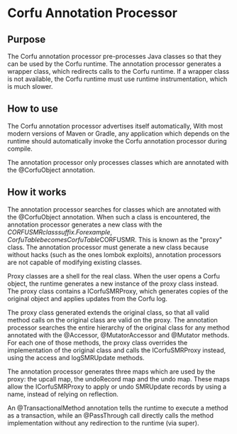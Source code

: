 # Corfu Annotation Processor

## Purpose

The Corfu annotation processor pre-processes Java classes so
that they can be used by the Corfu runtime. The annotation
processor generates a wrapper class, which redirects calls
to the Corfu runtime. If a wrapper class is not available,
the Corfu runtime must use runtime instrumentation, which
is much slower.

## How to use

The Corfu annotation processor advertises itself automatically,
With most modern versions of Maven or Gradle, any
application which depends on the runtime should automatically
invoke the Corfu annotation processor during compile.

The annotation processor only processes classes which are 
annotated with the @CorfuObject annotation.

## How it works

The annotation processor searches for classes which are
annotated with the @CorfuObject annotation. When such a
class is encountered, the annotation processor generates
a new class with the $CORFUSMR class suffix. For example,
CorfuTable becomes CorfuTable$CORFUSMR. This is known as the "proxy"
class. The annotation processor must generate a new class 
because without hacks (such as the ones lombok exploits), 
annotation processors are not capable of modifying existing 
classes.

Proxy classes are a shell for the real class. When the user
opens a Corfu object, the runtime generates a new instance
of the proxy class instead. The proxy class contains a
ICorfuSMRProxy, which generates copies of the original object
and applies updates from the Corfu log.

The proxy class generated extends the original class, so
that all valid method calls on the original class are 
valid on the proxy. The annotation processor searches
the entire hierarchy of the original class for any method
annotated with the @Accessor, @MutatorAccessor and @Mutator
methods. For each one of those methods, the proxy class
overrides the implementation of the original class and calls
the ICorfuSMRProxy instead, using the access and logSMRUpdate
methods.

The annotation processor generates three maps which are used
by the proxy: the upcall map, the undoRecord map and the undo
map. These maps allow the ICorfuSMRProxy to apply or undo
SMRUpdate records by using a name, instead of relying on 
reflection.

An @TransactionalMethod annotation tells the runtime to execute
a method as a transaction, while an @PassThrough call directly
calls the method implementation without any redirection to 
the runtime (via super).